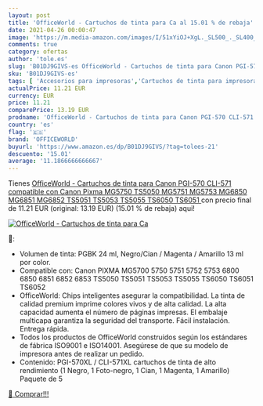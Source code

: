 ```yaml
---
layout: post
title: 'OfficeWorld - Cartuchos de tinta para Ca al 15.01 % de rebaja'
date: 2021-04-26 00:00:47
image: 'https://m.media-amazon.com/images/I/51xYiOJ+XgL._SL500_._SL400_.jpg'
comments: true
category: ofertas
author: 'tole.es'
slug: 'B01DJ9GIVS-es OfficeWorld - Cartuchos de tinta para Canon PGI-570...'
sku: 'B01DJ9GIVS-es'
tags: [ 'Accesorios para impresoras','Cartuchos de tinta para impresora','Impresoras y accesorios','Informática','Tóners y tinta de impresora','canon','officeworld', ]
actualPrice: 11.21 EUR
currency: EUR
price: 11.21
comparePrice: 13.19 EUR
prodname: 'OfficeWorld - Cartuchos de tinta para Canon PGI-570 CLI-571  compatible con Canon Pixma MG5750 TS5050 MG5751 MG5753 MG6850 MG6851 MG6852 TS5051 TS5053 TS5055 TS6050 TS6051 '
country: 'es'
flag: '🇪🇸'
brand: 'OFFICEWORLD'
buyurl: 'https://www.amazon.es/dp/B01DJ9GIVS/?tag=tolees-21'
descuento: '15.01'
average: '11.1866666666667'
---
```


Tienes [OfficeWorld - Cartuchos de tinta para Canon PGI-570 CLI-571  compatible con Canon Pixma MG5750 TS5050 MG5751 MG5753 MG6850 MG6851 MG6852 TS5051 TS5053 TS5055 TS6050 TS6051 ](https://www.amazon.es/dp/B01DJ9GIVS/?tag=tolees-21) con precio final de  11.21 EUR (original: 13.19 EUR) (15.01 %  de rebaja) aqui!

[![OfficeWorld - Cartuchos de tinta para Ca](https://m.media-amazon.com/images/I/51xYiOJ+XgL._SL500_._SL400_.jpg)](https://www.amazon.es/dp/B01DJ9GIVS/?tag=tolees-21)

🔎:

- Volumen de tinta: PGBK 24 ml, Negro/Cian / Magenta / Amarillo 13 ml por color.
- Compatible con: Canon PIXMA MG5700 5750 5751 5752 5753 6800 6850 6851 6852 6853 TS5050 TS5051 TS5053 TS5055 TS6050 TS6051 TS6052
- OfficeWorld: Chips inteligentes asegurar la compatibilidad. La tinta de calidad premium imprime colores vivos y de alta calidad. La alta capacidad aumenta el número de páginas impresas. El embalaje multicapa garantiza la seguridad del transporte. Fácil instalación. Entrega rápida.
- Todos los productos de OfficeWorld construidos según los estándares de fábrica ISO9001 e ISO14001. Asegúrese de que su modelo de impresora antes de realizar un pedido.
- Contenido: PGI-570XL / CLI-571XL cartuchos de tinta de alto rendimiento (1 Negro, 1 Foto-negro, 1 Cian, 1 Magenta, 1 Amarillo) Paquete de 5

[🛒 Comprar!!!](https://www.amazon.es/dp/B01DJ9GIVS/?tag=tolees-21)
